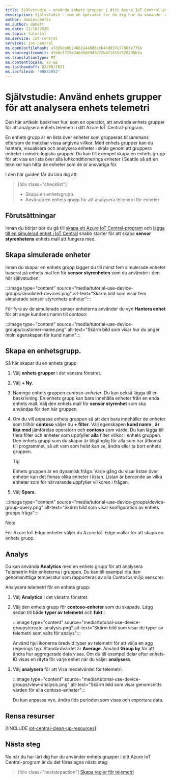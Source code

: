 ```yaml
---
title: Självstudie – använda enhets grupper i ditt Azure IoT Central-program | Microsoft Docs
description: Självstudie – som en operatör lär du dig hur du använder enhets grupper för att analysera telemetri från enheter i ditt Azure IoT Central-program.
author: dominicbetts
ms.author: dobett
ms.date: 11/16/2020
ms.topic: tutorial
ms.service: iot-central
services: iot-central
ms.openlocfilehash: a7d26eebb24662a448d8ccb44d037e7706fe776b
ms.sourcegitcommit: d1b0cf715a34dd9d89d3b72bb71815d5202d5b3a
ms.translationtype: MT
ms.contentlocale: sv-SE
ms.lasthandoff: 02/08/2021
ms.locfileid: "99832852"
---
```

# <a name="tutorial-use-device-groups-to-analyze-device-telemetry"></a>Självstudie: Använd enhets grupper för att analysera enhets telemetri

Den här artikeln beskriver hur, som en operatör, att använda enhets grupper för att analysera enhets telemetri i ditt Azure IoT Central-program.

En enhets grupp är en lista över enheter som grupperas tillsammans eftersom de matchar vissa angivna villkor. Med enhets grupper kan du hantera, visualisera och analysera enheter i skala genom att gruppera enheter i mindre logiska grupper. Du kan till exempel skapa en enhets grupp för att visa en lista över alla luftkonditionerings enheter i Seattle så att en tekniker kan hitta de enheter som de är ansvariga för.

I den här guiden får du lära dig att:

> [!div class="checklist"]
> * Skapa en enhetsgrupp.
> * Använda en enhets grupp för att analysera telemetri för enheter

## <a name="prerequisites"></a>Förutsättningar

Innan du börjar bör du gå till [skapa ett Azure IoT Central-program](./quick-deploy-iot-central.md) och [lägga till en simulerad enhet i IoT Central](./quick-create-simulated-device.md) snabb starter för att skapa **sensor styrenhetens** enhets mall att fungera med.

## <a name="create-simulated-devices"></a>Skapa simulerade enheter

Innan du skapar en enhets grupp lägger du till minst fem simulerade enheter baserat på enhets mal len för **sensor styrenheten** som du använder i den här självstudien:


:::image type="content" source="media/tutorial-use-device-groups/simulated-devices.png" alt-text="Skärm bild som visar fem simulerade sensor styrenhets enheter":::

För fyra av de simulerade sensor enheterna använder du vyn **Hantera enhet** för att ange kundens namn till *contoso*:

:::image type="content" source="media/tutorial-use-device-groups/customer-name.png" alt-text="Skärm bild som visar hur du anger moln egenskapen för kund namn":::

## <a name="create-a-device-group"></a>Skapa en enhetsgrupp.

Så här skapar du en enhets grupp:

1. Välj **enhets grupper** i det vänstra fönstret.

1. Välj **+ Ny**.

1. Namnge enhets gruppen *contoso-enheter*. Du kan också lägga till en beskrivning. En enhets grupp kan bara innehålla enheter från en enda enhets mall. Välj den enhets mall för **sensor styrenhet** som ska användas för den här gruppen.

1. Om du vill anpassa enhets gruppen så att den bara innehåller de enheter som tillhör **contoso** väljer du **+ filter**. Välj egenskapen **kund namn** , **är lika med** jämförelse operatorn och **contoso** som värde. Du kan lägga till flera filter och enheter som uppfyller **alla** filter villkor i enhets gruppen. Den enhets grupp som du skapar är tillgänglig för alla som har åtkomst till programmet, så att vem som helst kan se, ändra eller ta bort enhets gruppen.

    > [!TIP]
    > Enhets gruppen är en dynamisk fråga. Varje gång du visar listan över enheter kan det finnas olika enheter i listan. Listan är beroende av vilka enheter som för närvarande uppfyller villkoren i frågan.

1. Välj **Spara**.

:::image type="content" source="media/tutorial-use-device-groups/device-group-query.png" alt-text="Skärm bild som visar konfiguration av enhets grupps fråga":::

> [!NOTE]
> För Azure IoT Edge enheter väljer du Azure IoT Edge mallar för att skapa en enhets grupp.

## <a name="analytics"></a>Analys

Du kan använda **Analytics** med en enhets grupp för att analysera Telemetrin från enheterna i gruppen. Du kan till exempel rita den genomsnittliga temperatur som rapporteras av alla Contosos miljö sensorer.

Analysera telemetri för en enhets grupp:

1. Välj **Analytics** i det vänstra fönstret.

1. Välj den enhets grupp för **contoso-enheter** som du skapade. Lägg sedan till både **typer av telemetri** och **fukt** :

    :::image type="content" source="media/tutorial-use-device-groups/create-analysis.png" alt-text="Skärm bild som visar de typer av telemetri som valts för analys":::

    Använd hjul ikonerna bredvid typer av telemetri för att välja en agg regerings typ. Standardvärdet är **Average**. Använd **Group by** för att ändra hur aggregerade data visas. Om du till exempel delar efter enhets-ID visas en rityta för varje enhet när du väljer **analysera**.

1. Välj **analysera** för att Visa medelvärdet för telemetri:

    :::image type="content" source="media/tutorial-use-device-groups/view-analysis.png" alt-text="Skärm bild som visar genomsnitts värden för alla contoso-enheter":::

    Du kan anpassa vyn, ändra tids perioden som visas och exportera data.

## <a name="clean-up-resources"></a>Rensa resurser

[!INCLUDE [iot-central-clean-up-resources](../../../includes/iot-central-clean-up-resources.md)]

## <a name="next-steps"></a>Nästa steg

Nu när du har lärt dig hur du använder enhets grupper i ditt Azure IoT Central-program är du det föreslagna nästa steg:

> [!div class="nextstepaction"]
> [Skapa regler för telemetri](tutorial-create-telemetry-rules.md)
